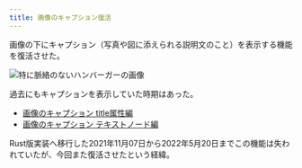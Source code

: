 ```yaml
---
title: 画像のキャプション復活
---
```

画像の下にキャプション（写真や図に添えられる説明文のこと）を表示する機能を復活させた。

![](https://lh3.googleusercontent.com/docs/ADP-6oHiqDAX-aK9NKutHjO2gT_Nlte_Go8v2FxeHgb3iIdggfXwpnB4hNUBUwexyGDE_DMW27TX_qiDngzFVz1fjHtzz7zIRufSQW4R9ETT6q6U5CObh8O24-4J_zSwt_GYKNz3bt7m8Q7BQGbzCfuTFYkizTxerzRY3SmFYn2Y5CjqfFI2sPcIvLzCaM5WtqFdadrONThCgHFBVXbER-7N6lG6xrj0RiSZb7PIQOoLR1etkFryCrzyVl4k_YGvdqZ-xIIIbRr6wgvzdJLMYGxlZwmHXNV9Y-d-LZoX2pVmKpo3sXgTGNkZm3TEZLYus7I1zPJ0wwb1B6FEyYKtbsGletzpIqUjvPBwh5ZdWRydtZKhhgOT4mCUCoAB3Ewu7umsItHe1zHpMqlTL5acqEuquTh3BCuBC5y_8tW5q_MNKTEa8OeFR1UW38SNRQTpqhyw2BVAIRBj3XVjCzOtBrZHkujaBukVgz9TilaqW5XenQ-xfvJaVlUNIGUWkSWb0LUh53T0m4KfeOLvBdAbOq0mMkr9DdL_SDYo6F6_rTGJhjAzI3KzQVVXiCnFtWAQAmZcMyKOJwS7f61pGFxJb2bG-s0E6-elMmUKfWI0m-pUWaGvpeCkOfBUgxxW4yLXe2MqpYJB3ByOowapn_ztRoRNu8pOeZoIfcQt3V6px1Q2Qbi-Sy4omTrh9QxSnjDY8aeZVcBjFvfiVBmT5YiKgkbf68U-TTemd3RZcAmwEZwa5U7EYzlV2GwOJ79fXsL2KL2PqeanIlCbRR4QYDYHxZLqiWfI6nyQoqW1bt2x3HqFBXz6UgAU8mxqnp8pmEalWOSwQIbtppuZaN___TVU0O9J_c2WFgwfuYSxi-8eQt1LeXi6Vt2BfE6TZP5JpVhn7nuTK28pSOp-k5hAyWKmdMtKJ3BVR5xJcymb5WeOTxT-oA73GQqzWI3YB-g18bRtZSmF2yHn2fkwKVKuglt38_ohoT0DzUDQ61m9xRl00fy9ncsi69DD8zTAEK61kXqR1P0TtLjo_6go4WVMBqa1OGrwHfZEYc521qxUq-yfxK_Iy6gUIydPgNOKE6NqkMI_yE7Fjr3eA86j3wI7wlNibQpJukhhcWctzwtR5HVYWNIArArJOKyk5XZxRHkBZljQlDlLe35wKTmDN17dALC6-94muLwNffr5mzppODtFKwiaR-elzt30Qc4t0qlqpcU_81-BXwaAkS-ovrYfykkW0e0Gf8mm2HB85P7xgot-w5rY_5mZ8_i3 "特に脈絡のないハンバーガーの画像")

過去にもキャプションを表示していた時期はあった。

*   [画像のキャプション title属性編](https://r7kamura.com/articles/2020-11-07-image-caption-revised)
*   [画像のキャプション テキストノード編](https://r7kamura.com/articles/2020-09-22-markdown-caption)

Rust版実装へ移行した2021年11月07日から2022年5月20日までこの機能は失われていたが、今回また復活させたという経緯。
